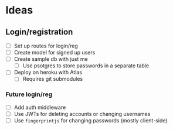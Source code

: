 # Ideas

## Login/registration

- [ ] Set up routes for login/reg
- [ ] Create model for signed up users
- [ ] Create sample db with just me
  - [ ] Use psotgres to store passwords in a separate table
- [ ] Deploy on heroku with Atlas
  - [ ] Requires git submodules

### Future login/reg

- [ ] Add auth middleware
- [ ] Use JWTs for deleting accounts or changing usernames
- [ ] Use `fingerprintjs` for changing passwords (mostly client-side)
